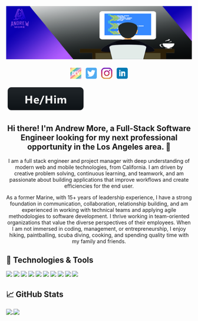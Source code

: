 ## [![Andrew More's header](https://github.com/AndrewMore/AndrewMore/blob/main/icon/Andrew'sBanner.jpg)](https://andrewdmore.com)

<p align='center'>
<a href="https://dev.to/andrewmore"><img height="30" src="https://github.com/AndrewMore/AndrewMore/blob/main/icon/dev.png?raw=true"></a>&nbsp;&nbsp;
<a href="https://twitter.com/SelfMadeGuapo"><img height="30" src="https://github.com/AndrewMore/AndrewMore/blob/main/icon/twitter.png?raw=true"></a>&nbsp;&nbsp;
<a href="https://www.instagram.com/selfmadeguapo/"><img height="30" src="https://github.com/AndrewMore/AndrewMore/blob/main/icon/instagram.png?raw=true"></a>&nbsp;&nbsp;
<a href="https://www.linkedin.com/in/andrewdmore/"><img height="30" src="https://github.com/AndrewMore/AndrewMore/blob/main/icon/linkedin.png?raw=true"></a>
</p>

<img align="center" src="badges/pronouns/hehim.svg" alt="he / him" style="vertical-align:top; margin:6px 4px">

<h2 align="center">Hi there! I'm Andrew More, a Full-Stack Software Engineer looking for my next professional opportunity in the Los Angeles area. 👋</h2>
<p align="center">I am a full stack engineer and project manager with deep understanding of modern web and mobile technologies, from California. I am driven by creative problem solving, continuous learning, and teamwork, and am passionate about building applications that improve workflows and create efficiencies for the end user.</p>

<p align="center">As a former Marine, with 15+ years of leadership experience, I have a strong foundation in communication, collaboration, relationship building, and am experienced in working with technical teams and applying agile methodologies to software development. I thrive working in team-oriented organizations that value the diverse perspectives of their employees. When I am not immersed in coding, management, or entrepreneurship, I enjoy hiking, paintballing, scuba diving, cooking, and spending quality time with my family and friends.</p>

## 🔧 Technologies & Tools

![](https://img.shields.io/badge/Frontend-Sass-informational?style=plastic&logo=sass&logoColor=white&color=2bbc8a&label=%20)
![](https://img.shields.io/badge/FullStack-JavaScript-informational?style=plastic&logo=javascript&logoColor=white&color=2bbc8a&label=%20)
![](https://img.shields.io/badge/Frontend-React-informational?style=plastic&logo=react&logoColor=white&color=2bbc8a&label=%20)
![](https://img.shields.io/badge/Frontend-Gatsby-informational?style=plastic&logo=gatsby&logoColor=white&color=2bbc8a&label=%20)
![](https://img.shields.io/badge/Backend-NodeJS-informational?style=plastic&logo=node.js&logoColor=white&color=2bbc8a&label=%20)
![](https://img.shields.io/badge/API-GraphQL-informational?style=plastic&logo=graphql&logoColor=white&color=2bbc8a&label=%20)
![](https://img.shields.io/badge/DB-MySQL-informational?style=plastic&logo=mysql&logoColor=white&color=2bbc8a&label=%20)
![](https://img.shields.io/badge/DB-PostgreSQL-informational?style=plastic&logo=postgresql&logoColor=white&color=2bbc8a&label=%20)
![](https://img.shields.io/badge/DB-MongoDB-informational?style=plastic&logo=mongodb&logoColor=white&color=2bbc8a&label=%20)
![](https://img.shields.io/badge/CMS-Wordpress-informational?style=plastic&logo=wordpress&logoColor=white&color=2bbc8a&label=%20)

## &#x1f4c8; GitHub Stats

<a href="https://github.com/AndrewMore/AndrewMore">
  <img align="center" src="https://github-readme-stats.vercel.app/api/top-langs/?username=AndrewMore&theme=jolly" />
</a>
<a href="https://github.com/AndrewMore/AndrewMore">
  <img align="center" src="https://github-readme-stats.vercel.app/api?username=AndrewMore&count_private=true&include_all_commits=true&show_icons=true&hide=prs,issues&theme=jolly" />
</a>
